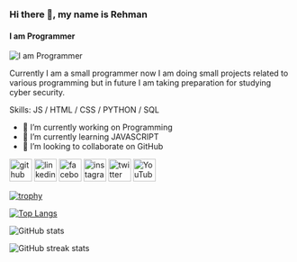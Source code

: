 ### Hi there 👋, my name is Rehman
#### I am Programmer 
![I am Programmer ](https://arturssmirnovs.github.io/github-profile-readme-generator/images/banner.png)

Currently I am a small programmer now I am doing small projects related to various programming but in future I am taking preparation for studying cyber security.

Skills: JS / HTML / CSS / PYTHON / SQL

- 🔭 I’m currently working on Programming  
- 🌱 I’m currently learning JAVASCRIPT  
- 👯 I’m looking to collaborate on GitHub  


[<img src='https://cdn.jsdelivr.net/npm/simple-icons@3.0.1/icons/github.svg' alt='github' height='40'>](https://github.com/rehmantahsin)  [<img src='https://cdn.jsdelivr.net/npm/simple-icons@3.0.1/icons/linkedin.svg' alt='linkedin' height='40'>](https://www.linkedin.com/in/rehmantahsin/)  [<img src='https://cdn.jsdelivr.net/npm/simple-icons@3.0.1/icons/facebook.svg' alt='facebook' height='40'>](https://www.facebook.com/rehmantahsin)  [<img src='https://cdn.jsdelivr.net/npm/simple-icons@3.0.1/icons/instagram.svg' alt='instagram' height='40'>](https://www.instagram.com/rehmantahsin/)  [<img src='https://cdn.jsdelivr.net/npm/simple-icons@3.0.1/icons/twitter.svg' alt='twitter' height='40'>](https://twitter.com/rehmantahsin)  [<img src='https://cdn.jsdelivr.net/npm/simple-icons@3.0.1/icons/youtube.svg' alt='YouTube' height='40'>](https://www.youtube.com/channel/rehmantahsin)  

[![trophy](https://github-profile-trophy.vercel.app/?username=rehmantahsin)](https://github.com/ryo-ma/github-profile-trophy)

[![Top Langs](https://github-readme-stats.vercel.app/api/top-langs/?username=rehmantahsin)](https://github.com/anuraghazra/github-readme-stats)

![GitHub stats](https://github-readme-stats.vercel.app/api?username=rehmantahsin&show_icons=true&count_private=true)  

![GitHub streak stats](https://streak-stats.demolab.com/?user=rehmantahsin)  

